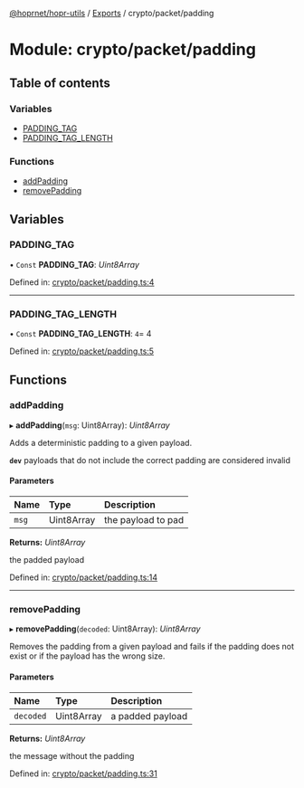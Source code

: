 [@hoprnet/hopr-utils](../README.md) / [Exports](../modules.md) / crypto/packet/padding

# Module: crypto/packet/padding

## Table of contents

### Variables

- [PADDING\_TAG](crypto_packet_padding.md#padding_tag)
- [PADDING\_TAG\_LENGTH](crypto_packet_padding.md#padding_tag_length)

### Functions

- [addPadding](crypto_packet_padding.md#addpadding)
- [removePadding](crypto_packet_padding.md#removepadding)

## Variables

### PADDING\_TAG

• `Const` **PADDING\_TAG**: *Uint8Array*

Defined in: [crypto/packet/padding.ts:4](https://github.com/hoprnet/hoprnet/blob/448a47a/packages/utils/src/crypto/packet/padding.ts#L4)

___

### PADDING\_TAG\_LENGTH

• `Const` **PADDING\_TAG\_LENGTH**: ``4``= 4

Defined in: [crypto/packet/padding.ts:5](https://github.com/hoprnet/hoprnet/blob/448a47a/packages/utils/src/crypto/packet/padding.ts#L5)

## Functions

### addPadding

▸ **addPadding**(`msg`: Uint8Array): *Uint8Array*

Adds a deterministic padding to a given payload.

**`dev`** payloads that do not include the correct padding are
considered invalid

#### Parameters

| Name | Type | Description |
| :------ | :------ | :------ |
| `msg` | Uint8Array | the payload to pad |

**Returns:** *Uint8Array*

the padded payload

Defined in: [crypto/packet/padding.ts:14](https://github.com/hoprnet/hoprnet/blob/448a47a/packages/utils/src/crypto/packet/padding.ts#L14)

___

### removePadding

▸ **removePadding**(`decoded`: Uint8Array): *Uint8Array*

Removes the padding from a given payload and fails if
the padding does not exist or if the payload has the
wrong size.

#### Parameters

| Name | Type | Description |
| :------ | :------ | :------ |
| `decoded` | Uint8Array | a padded payload |

**Returns:** *Uint8Array*

the message without the padding

Defined in: [crypto/packet/padding.ts:31](https://github.com/hoprnet/hoprnet/blob/448a47a/packages/utils/src/crypto/packet/padding.ts#L31)
